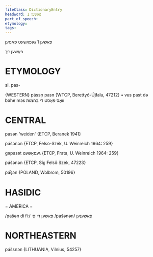 ```yaml
---
fileClass: DictionaryEntry
headword: פּאַשען 1
part_of_speech: 
etymology: 
tags: 
---
```

פּאַשען 1
געפּאַשעט
פּאַסען

פּאַשען זיך

ETYMOLOGY
===========
sl. pas-

{WESTERN}
pássn̩ pasn {WTCP, Berettyó-Újfalu, 47212}
	•	vus past də bəheˑməs וואָס פּאַסט די בהמות

CENTRAL
========

pasən 'weiden' {ETCP, Beranek 1941}

pášənən {ETCP, Felsö-Szék, U. Weinreich 1964: 259}

gəpasət געפּאַשעט {ETCP, Frata, U. Weinreich 1964: 259}

pášənən {ETCP, Sîg Felső Szek, 47223}

páᶊ̀ən {POLAND, Wolbrom, 50196}

HASIDIC
=======
= AMERICA = 

/pašən di fiː/ פּאַשען די פֿי
/pašənən/ פּאַשענען

NORTHEASTERN
==============

pášɛnən {LITHUANIA, Vilnius, 54257}
